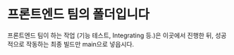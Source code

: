 # 프론트엔드 팀의 폴더입니다

프론트엔드 팀이 하는 작업 (기능 테스트, Integrating 등.)은 이곳에서 진행한 뒤, 성공적으로 작동하는 최종 빌드만 main으로 넣읍시다.
